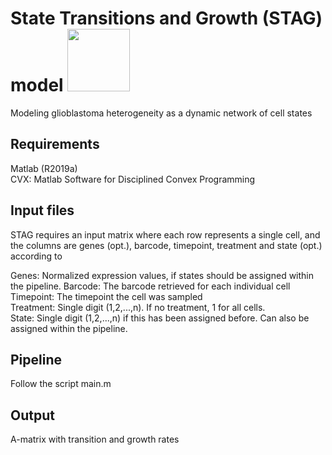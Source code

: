 # State Transitions and Growth (STAG) model <img src="https://user-images.githubusercontent.com/43134255/128992022-60ca394f-741a-45a3-8759-818d8b457cd9.png" width="100" height="100">


Modeling glioblastoma heterogeneity as a dynamic network of cell states

## Requirements
Matlab (R2019a)  
CVX: Matlab Software for Disciplined Convex Programming

## Input files
STAG requires an input matrix where each row represents a single cell, and the columns are genes (opt.), barcode, timepoint, treatment and state (opt.) according to  

Genes: Normalized expression values, if states should be assigned within the pipeline.
Barcode: The barcode retrieved for each individual cell  
Timepoint: The timepoint the cell was sampled  
Treatment: Single digit (1,2,...,n). If no treatment, 1 for all cells.  
State: Single digit (1,2,...,n) if this has been assigned before. Can also be assigned within the pipeline.  

## Pipeline
Follow the script main.m

## Output
A-matrix with transition and growth rates
